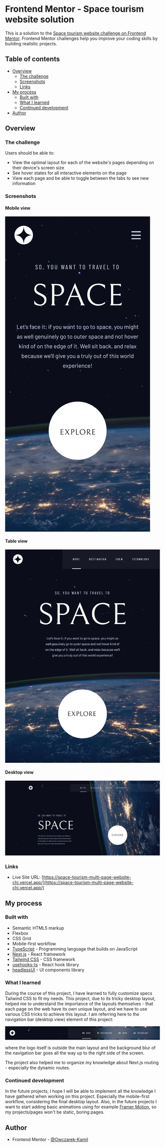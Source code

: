 <!-- @format -->

# Frontend Mentor - Space tourism website solution

This is a solution to the
[Space tourism website challenge on Frontend Mentor](https://www.frontendmentor.io/challenges/space-tourism-multipage-website-gRWj1URZ3).
Frontend Mentor challenges help you improve your coding skills by building realistic projects.

## Table of contents

- [Overview](#overview)
  - [The challenge](#the-challenge)
  - [Screenshots](#screenshots)
  - [Links](#links)
- [My process](#my-process)
  - [Built with](#built-with)
  - [What I learned](#what-i-learned)
  - [Continued development](#continued-development)
- [Author](#author)

## Overview

### The challenge

Users should be able to:

- View the optimal layout for each of the website's pages depending on their device's screen size
- See hover states for all interactive elements on the page
- View each page and be able to toggle between the tabs to see new information

### Screenshots

#### Mobile view

![Mobile view](./screenshots/mobile_view.png)

#### Table view

![Tablet view](./screenshots/tablet_view.png)

#### Desktop view

![Desktop view](./screenshots/desktop_view.png)

### Links

- Live Site URL:
  [https://space-tourism-multi-page-website-chi.vercel.app/](https://space-tourism-multi-page-website-chi.vercel.app/)

## My process

### Built with

- Semantic HTML5 markup
- Flexbox
- CSS Grid
- Mobile-first workflow
- [TypeScript](https://www.typescriptlang.org/) - Programming language that builds on JavaScript
- [Next.js](https://nextjs.org/) - React framework
- [Tailwind CSS](https://tailwindcss.com/) - CSS framework
- [usehooks-ts](https://usehooks-ts.com/) - React hook library
- [headlessUI](https://headlessui.com/) - UI components library

### What I learned

During the course of this project, I have learned to fully customize specs Tailwind CSS to fit my needs. This project,
due to its tricky desktop layout, helped me to understand the importance of the layouts themselves - that each page on
the web have its own unique layout, and we have to use various CSS tricks to achieve this layout. I am referring here to
the navigation bar (desktop view) element of this project:

![Navigation bar (desktop view)](./screenshots/navigation.png)

where the logo itself is outside the main layout and the background blur of the navigation bar goes all the way up to
the right side of the screen.

The project also helped me to organize my knowledge about Next.js routing - especially the dynamic routes.

### Continued development

In the future projects, I hope I will be able to implement all the knowledge I have gathered when working on this
project. Especially the mobile-first workflow, considering the final desktop layout. Also, in the future projects I want
to start adding basic animations using for example [Framer Motion](https://www.framer.com/motion/), so my projects/pages
won't be static, boring pages.

## Author

- Frontend Mentor - [@Owczarek-Kamil](https://www.frontendmentor.io/profile/Owczarek-Kamil)

